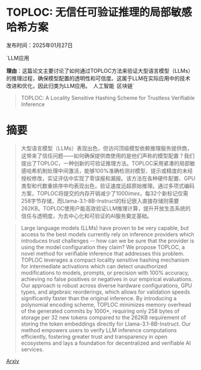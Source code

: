 # TOPLOC: 无信任可验证推理的局部敏感哈希方案

发布时间：2025年01月27日

`LLM应用

**理由**：这篇论文主要讨论了如何通过TOPLOC方法来验证大型语言模型（LLMs）的推理过程，确保模型配置的透明性和可信度。这属于LLM在实际应用中的技术改进和优化，因此归类为LLM应用。` `人工智能` `区块链`

> TOPLOC: A Locality Sensitive Hashing Scheme for Trustless Verifiable Inference

# 摘要

> 大型语言模型（LLMs）表现出色，但访问顶级模型依赖推理服务提供商，这带来了信任问题——如何确保提供商使用的是他们声称的模型配置？我们提出了TOPLOC，一种创新的可验证推理方法。TOPLOC采用紧凑的局部敏感哈希机制处理中间激活，能够100%准确检测对模型、提示或精度的未经授权修改，实证评估中实现了零误报和漏报。该方法在各种硬件配置、GPU类型和代数重排序中均表现出色，验证速度远超原始推理。通过多项式编码方案，TOPLOC将提交的内存开销减少了$1000	imes$，每32个新标记仅需258字节存储，而Llama-3.1-8B-Instruct的标记嵌入直接存储则需要262KB。TOPLOC使用户能高效验证LLM推理计算，提升开放生态系统的信任与透明度，为去中心化和可验证的AI服务奠定基础。

> Large language models (LLMs) have proven to be very capable, but access to the best models currently rely on inference providers which introduces trust challenges -- how can we be sure that the provider is using the model configuration they claim? We propose TOPLOC, a novel method for verifiable inference that addresses this problem. TOPLOC leverages a compact locality sensitive hashing mechanism for intermediate activations which can detect unauthorized modifications to models, prompts, or precision with 100% accuracy, achieving no false positives or negatives in our empirical evaluations. Our approach is robust across diverse hardware configurations, GPU types, and algebraic reorderings, which allows for validation speeds significantly faster than the original inference. By introducing a polynomial encoding scheme, TOPLOC minimizes memory overhead of the generated commits by $1000\times$, requiring only 258 bytes of storage per 32 new tokens compared to the 262KB requirement of storing the token embeddings directly for Llama-3.1-8B-Instruct. Our method empowers users to verify LLM inference computations efficiently, fostering greater trust and transparency in open ecosystems and lays a foundation for decentralized and verifiable AI services.

[Arxiv](https://arxiv.org/abs/2501.16007)